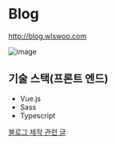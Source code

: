 # Blog

<http://blog.wlswoo.com>

![image](https://user-images.githubusercontent.com/49791336/77218791-74e79800-6b72-11ea-8143-432393410ec2.png)

## 기술 스택(프론트 엔드)
- Vue.js
- Sass
- Typescript

[블로그 제작 관련 글](http://blog.wlswoo.com/4)
